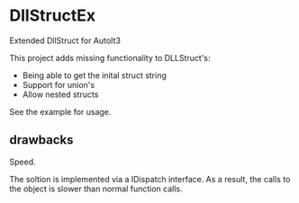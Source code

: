 # DllStructEx
 Extended DllStruct for AutoIt3

This project adds missing functionality to DLLStruct's:
* Being able to get the inital struct string
* Support for union's
* Allow nested structs

See the example for usage.

## drawbacks
Speed.

The soltion is implemented via a IDispatch interface. As a result, the calls to the object is slower than normal function calls.
